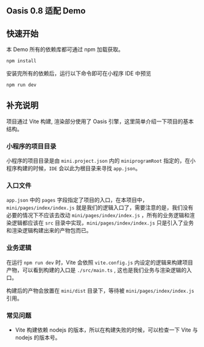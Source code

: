 ## Oasis 0.8 适配 Demo

## 快速开始
本 Demo 所有的依赖库都可通过 npm 加载获取。

```sh
npm install
```

安装完所有的依赖后，运行以下命令即可在小程序 IDE 中预览

```sh
npm run dev
```

## 补充说明

项目通过 Vite 构建, 渲染部分使用了 Oasis 引擎，这里简单介绍一下项目的基本结构。

### 小程序的项目目录

小程序的项目目录是由 `mini.project.json` 内的  `miniprogramRoot` 指定的，在小程序构建的时候，`IDE` 会以此为根目录来寻找 `app.json`。

### 入口文件

`app.json` 中的 `pages` 字段指定了项目的入口，在本项目中，`mini/pages/index/index.js` 就是我们的逻辑入口了，需要注意的是，我们没有必要的情况下不应该去改动 `mini/pages/index/index.js` ，所有的业务逻辑和渲染逻辑都应该在 `src` 目录中实现，`mini/pages/index/index.js` 只是引入了业务和渲染逻辑构建出来的产物包而已。

### 业务逻辑

在运行 `npm run dev` 时，Vite 会依照 `vite.config.js` 内设定的逻辑来构建项目产物，可以看到构建的入口是 `./src/main.ts` , 这也是我们业务与渲染逻辑的入口。

构建后的产物会放置在 `mini/dist` 目录下，等待被 `mini/pages/index/index.js` 引用。

### 常见问题

- Vite 构建依赖 nodejs 的版本，所以在构建失败的时候，可以检查一下 Vite 与 nodejs 的版本号。